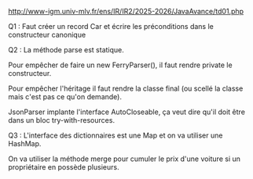 http://www-igm.univ-mlv.fr/ens/IR/IR2/2025-2026/JavaAvance/td01.php

Q1 : Faut créer un record Car et écrire les préconditions dans le constructeur canonique

Q2 : La méthode parse est statique. 

Pour empêcher de faire un new FerryParser(), il faut rendre private le constructeur.

Pour empêcher l'héritage il faut rendre la classe final (ou scellé la classe mais c'est pas ce qu'on demande).

JsonParser implante l'interface AutoCloseable, ça veut dire qu'il doit être dans un bloc try-with-resources.

Q3 : L'interface des dictionnaires est une Map et on va utiliser une HashMap.

On va utiliser la méthode merge pour cumuler le prix d'une voiture si un propriétaire en possède plusieurs.
